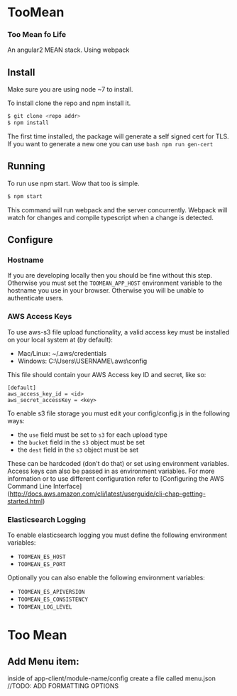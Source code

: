 # TooMean
### Too Mean fo Life

An angular2 MEAN stack. Using webpack

## Install
Make sure you are using node ~7 to install.

To install clone the repo and npm install it. 

```bash
$ git clone <repo addr>
$ npm install
```

The first time installed, the package will generate a self signed
cert for TLS. If you want to generate a new one you can use
```bash npm run gen-cert```

## Running
To run use npm start. Wow that too is simple.

```bash
$ npm start
```

This command will run webpack and the server concurrently. Webpack will
watch for changes and compile typescript when a change is detected.

## Configure

### Hostname
If you are developing locally then you should be fine without this step.
Otherwise you must set the `TOOMEAN_APP_HOST` environment variable to the
hostname you use in your browser. Otherwise you will be unable to authenticate
users.

### AWS Access Keys

To use aws-s3 file upload functionality, a valid access key must be installed
on your local system at (by default):

- Mac/Linux: ~/.aws/credentials
- Windows: C:\\Users\\USERNAME\\.aws\\config

This file should contain your AWS Access key ID and secret, like so:

```
[default]
aws_access_key_id = <id>
aws_secret_accessKey = <key>
```

To enable s3 file storage you must edit your config/config.js in the following
ways:

- the `use` field must be set to `s3` for each upload type
- the `bucket` field in the `s3` object must be set
- the `dest` field in the `s3` object must be set

These can be hardcoded (don't do that) or set using environment variables.
Access keys can also be passed in as environment variables.
For more information or to use different configuration refer to 
[Configuring the AWS Command Line Interface] (http://docs.aws.amazon.com/cli/latest/userguide/cli-chap-getting-started.html)

### Elasticsearch Logging
To enable elasticsearch logging you must define the following environment
variables:

- `TOOMEAN_ES_HOST`
- `TOOMEAN_ES_PORT`

Optionally you can also enable the following environment variables:

- `TOOMEAN_ES_APIVERSION`
- `TOOMEAN_ES_CONSISTENCY`
- `TOOMEAN_LOG_LEVEL`

# Too Mean


## Add Menu item:
inside of app-client/module-name/config create a file called menu.json 
//TODO: ADD FORMATTING OPTIONS
